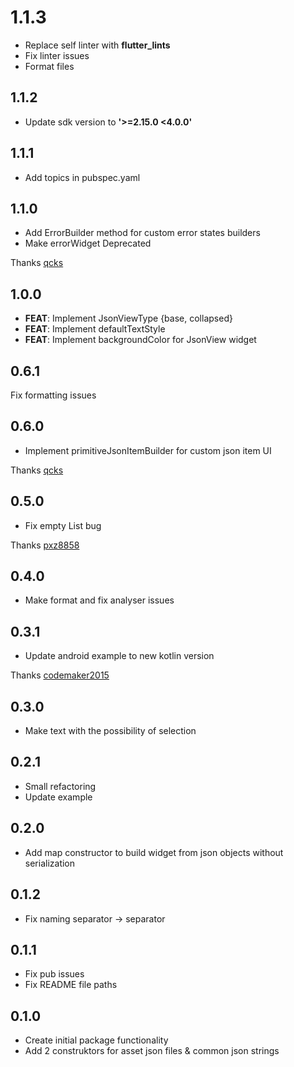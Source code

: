 # 1.1.3
- Replace self linter with **flutter_lints**
- Fix linter issues
- Format files

## 1.1.2
- Update sdk version to **'>=2.15.0 <4.0.0'**

## 1.1.1
- Add topics in pubspec.yaml

## 1.1.0

- Add ErrorBuilder method for custom error states builders
- Make errorWidget Deprecated

Thanks [qcks](https://github.com/lionnner)

## 1.0.0

- **FEAT**: Implement JsonViewType {base, collapsed}
- **FEAT**: Implement defaultTextStyle
- **FEAT**: Implement backgroundColor for JsonView widget

## 0.6.1

Fix formatting issues

## 0.6.0

* Implement primitiveJsonItemBuilder for custom json item UI

Thanks [qcks](https://github.com/qcks)


## 0.5.0

* Fix empty List bug

Thanks [pxz8858](https://github.com/pxz8858)

## 0.4.0

* Make format and fix analyser issues

## 0.3.1

* Update android example to new kotlin version

Thanks [codemaker2015](https://github.com/codemaker2015)
## 0.3.0

* Make text with the possibility of selection

## 0.2.1

* Small refactoring
* Update example

## 0.2.0

* Add map constructor to build widget from json objects without serialization

## 0.1.2

* Fix naming separator -> separator

## 0.1.1

* Fix pub issues
* Fix README file paths

## 0.1.0

* Create initial package functionality
* Add 2 construktors for asset json files & common json strings
